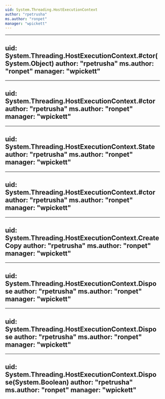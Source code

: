 ```yaml
---
uid: System.Threading.HostExecutionContext
author: "rpetrusha"
ms.author: "ronpet"
manager: "wpickett"
---
```


---
uid: System.Threading.HostExecutionContext.#ctor(System.Object)
author: "rpetrusha"
ms.author: "ronpet"
manager: "wpickett"
---

---
uid: System.Threading.HostExecutionContext.#ctor
author: "rpetrusha"
ms.author: "ronpet"
manager: "wpickett"
---

---
uid: System.Threading.HostExecutionContext.State
author: "rpetrusha"
ms.author: "ronpet"
manager: "wpickett"
---

---
uid: System.Threading.HostExecutionContext.#ctor
author: "rpetrusha"
ms.author: "ronpet"
manager: "wpickett"
---

---
uid: System.Threading.HostExecutionContext.CreateCopy
author: "rpetrusha"
ms.author: "ronpet"
manager: "wpickett"
---

---
uid: System.Threading.HostExecutionContext.Dispose
author: "rpetrusha"
ms.author: "ronpet"
manager: "wpickett"
---

---
uid: System.Threading.HostExecutionContext.Dispose
author: "rpetrusha"
ms.author: "ronpet"
manager: "wpickett"
---

---
uid: System.Threading.HostExecutionContext.Dispose(System.Boolean)
author: "rpetrusha"
ms.author: "ronpet"
manager: "wpickett"
---
